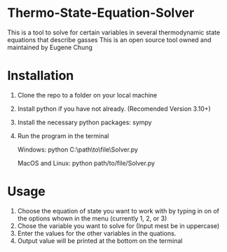 # Thermo-State-Equation-Solver
This is a tool to solve for certain variables in several thermodynamic state equations that describe gasses
This is an open source tool owned and maintained by Eugene Chung

# Installation
1. Clone the repo to a folder on your local machine
2. Install python if you have not already. (Recomended Version 3.10+)
3. Install the necessary python packages: sympy
4. Run the program in the terminal

   Windows:
   python C:\path\to\file\Solver.py

   MacOS and Linux:
   python path/to/file/Solver.py

# Usage
1. Choose the equation of state you want to work with by typing in on of the options whown in the menu (currently 1, 2, or 3)
2. Chose the variable you want to solve for (Input mest be in uppercase)
3. Enter the values for the other variables in the quations.
4. Output value will be printed at the bottom on the terminal
